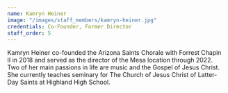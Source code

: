 ```yaml
---
name: Kamryn Heiner
image: "/images/staff_members/kamryn-heiner.jpg"
credentials: Co-Founder, Former Director
staff_order: 5
---
```


Kamryn Heiner co-founded the Arizona Saints Chorale with Forrest Chapin II in
2018 and served as the director of the Mesa location through 2022. Two of her
main passions in life are music and the Gospel of Jesus Christ. She currently
teaches seminary for The Church of Jesus Christ of Latter-Day Saints at Highland
High School.